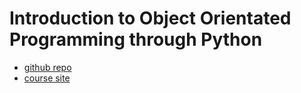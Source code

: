 # Introduction to Object Orientated Programming through Python

- [github repo](http://drvinceknight.github.io/Intro_to_Object_Orientated_Programming_With_Python/)
- [course site](http://www.vincent-knight.com/teaching/introtooop/)
